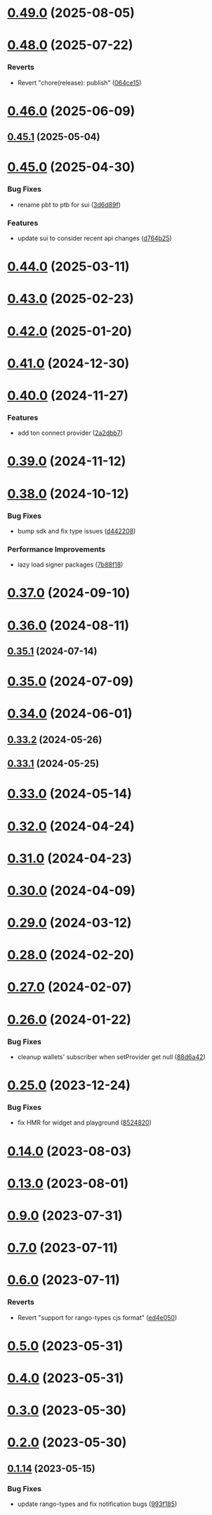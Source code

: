 # [0.49.0](https://github.com/rango-exchange/rango-client/compare/provider-safepal@0.48.0...provider-safepal@0.49.0) (2025-08-05)



# [0.48.0](https://github.com/rango-exchange/rango-client/compare/provider-safepal@0.47.0...provider-safepal@0.48.0) (2025-07-22)


### Reverts

* Revert "chore(release): publish" ([064ce15](https://github.com/rango-exchange/rango-client/commit/064ce157a2f819856f647f83aeb1c0410542e8d7))



# [0.46.0](https://github.com/rango-exchange/rango-client/compare/provider-safepal@0.45.1...provider-safepal@0.46.0) (2025-06-09)



## [0.45.1](https://github.com/rango-exchange/rango-client/compare/provider-safepal@0.45.0...provider-safepal@0.45.1) (2025-05-04)



# [0.45.0](https://github.com/rango-exchange/rango-client/compare/provider-safepal@0.44.0...provider-safepal@0.45.0) (2025-04-30)


### Bug Fixes

* rename pbt to ptb for sui ([3d6d89f](https://github.com/rango-exchange/rango-client/commit/3d6d89f2265766607a15d61e0df92643fb33072b))


### Features

* update sui to consider recent api changes ([d764b25](https://github.com/rango-exchange/rango-client/commit/d764b2501df9bb295f63cdbc0b05acd4a3abb4b9))



# [0.44.0](https://github.com/rango-exchange/rango-client/compare/provider-safepal@0.43.0...provider-safepal@0.44.0) (2025-03-11)



# [0.43.0](https://github.com/rango-exchange/rango-client/compare/provider-safepal@0.42.0...provider-safepal@0.43.0) (2025-02-23)



# [0.42.0](https://github.com/rango-exchange/rango-client/compare/provider-safepal@0.41.0...provider-safepal@0.42.0) (2025-01-20)



# [0.41.0](https://github.com/rango-exchange/rango-client/compare/provider-safepal@0.40.0...provider-safepal@0.41.0) (2024-12-30)



# [0.40.0](https://github.com/rango-exchange/rango-client/compare/provider-safepal@0.39.0...provider-safepal@0.40.0) (2024-11-27)


### Features

* add ton connect provider ([2a2dbb7](https://github.com/rango-exchange/rango-client/commit/2a2dbb79022263f19446ced49d298e04d63f927f))



# [0.39.0](https://github.com/rango-exchange/rango-client/compare/provider-safepal@0.38.0...provider-safepal@0.39.0) (2024-11-12)



# [0.38.0](https://github.com/rango-exchange/rango-client/compare/provider-safepal@0.37.0...provider-safepal@0.38.0) (2024-10-12)


### Bug Fixes

* bump sdk and fix type issues ([d442208](https://github.com/rango-exchange/rango-client/commit/d4422083bf5dd27d5f509ce1db7f9560d05428c8))


### Performance Improvements

* lazy load signer packages ([7b88f18](https://github.com/rango-exchange/rango-client/commit/7b88f1834f7b29b4b81ab6c81a07bb88e8ccf55c))



# [0.37.0](https://github.com/rango-exchange/rango-client/compare/provider-safepal@0.36.0...provider-safepal@0.37.0) (2024-09-10)



# [0.36.0](https://github.com/rango-exchange/rango-client/compare/provider-safepal@0.35.1...provider-safepal@0.36.0) (2024-08-11)



## [0.35.1](https://github.com/rango-exchange/rango-client/compare/provider-safepal@0.35.0...provider-safepal@0.35.1) (2024-07-14)



# [0.35.0](https://github.com/rango-exchange/rango-client/compare/provider-safepal@0.33.2...provider-safepal@0.35.0) (2024-07-09)



# [0.34.0](https://github.com/rango-exchange/rango-client/compare/provider-safepal@0.33.2...provider-safepal@0.34.0) (2024-06-01)



## [0.33.2](https://github.com/rango-exchange/rango-client/compare/provider-safepal@0.33.1...provider-safepal@0.33.2) (2024-05-26)



## [0.33.1](https://github.com/rango-exchange/rango-client/compare/provider-safepal@0.33.0...provider-safepal@0.33.1) (2024-05-25)



# [0.33.0](https://github.com/rango-exchange/rango-client/compare/provider-safepal@0.32.0...provider-safepal@0.33.0) (2024-05-14)



# [0.32.0](https://github.com/rango-exchange/rango-client/compare/provider-safepal@0.31.0...provider-safepal@0.32.0) (2024-04-24)



# [0.31.0](https://github.com/rango-exchange/rango-client/compare/provider-safepal@0.30.0...provider-safepal@0.31.0) (2024-04-23)



# [0.30.0](https://github.com/rango-exchange/rango-client/compare/provider-safepal@0.29.0...provider-safepal@0.30.0) (2024-04-09)



# [0.29.0](https://github.com/rango-exchange/rango-client/compare/provider-safepal@0.28.0...provider-safepal@0.29.0) (2024-03-12)



# [0.28.0](https://github.com/rango-exchange/rango-client/compare/provider-safepal@0.27.0...provider-safepal@0.28.0) (2024-02-20)



# [0.27.0](https://github.com/rango-exchange/rango-client/compare/provider-safepal@0.26.0...provider-safepal@0.27.0) (2024-02-07)



# [0.26.0](https://github.com/rango-exchange/rango-client/compare/provider-safepal@0.25.0...provider-safepal@0.26.0) (2024-01-22)


### Bug Fixes

* cleanup wallets' subscriber when setProvider get null ([88d6a42](https://github.com/rango-exchange/rango-client/commit/88d6a423c49b34b3d9ff567e22df36c3b009bb76))



# [0.25.0](https://github.com/rango-exchange/rango-client/compare/provider-safepal@0.23.0...provider-safepal@0.25.0) (2023-12-24)


### Bug Fixes

* fix HMR for widget and playground ([8524820](https://github.com/rango-exchange/rango-client/commit/8524820f10cf0b8921f3db0c4f620ff98daa4103))



# [0.14.0](https://github.com/rango-exchange/rango-client/compare/provider-safepal@0.13.0...provider-safepal@0.14.0) (2023-08-03)



# [0.13.0](https://github.com/rango-exchange/rango-client/compare/provider-safepal@0.12.0...provider-safepal@0.13.0) (2023-08-01)



# [0.9.0](https://github.com/rango-exchange/rango-client/compare/provider-safepal@0.8.0...provider-safepal@0.9.0) (2023-07-31)



# [0.7.0](https://github.com/rango-exchange/rango-client/compare/provider-safepal@0.6.0...provider-safepal@0.7.0) (2023-07-11)



# [0.6.0](https://github.com/rango-exchange/rango-client/compare/provider-safepal@0.5.0...provider-safepal@0.6.0) (2023-07-11)


### Reverts

* Revert "support for rango-types cjs format" ([ed4e050](https://github.com/rango-exchange/rango-client/commit/ed4e050bfc0dcde7aeffa6b0d73b02080a5721eb))



# [0.5.0](https://github.com/rango-exchange/rango-client/compare/provider-safepal@0.4.0...provider-safepal@0.5.0) (2023-05-31)



# [0.4.0](https://github.com/rango-exchange/rango-client/compare/provider-safepal@0.3.0...provider-safepal@0.4.0) (2023-05-31)



# [0.3.0](https://github.com/rango-exchange/rango-client/compare/provider-safepal@0.2.0...provider-safepal@0.3.0) (2023-05-30)



# [0.2.0](https://github.com/rango-exchange/rango-client/compare/provider-safepal@0.1.15...provider-safepal@0.2.0) (2023-05-30)



## [0.1.14](https://github.com/rango-exchange/rango-client/compare/provider-safepal@0.1.13...provider-safepal@0.1.14) (2023-05-15)


### Bug Fixes

* update rango-types and fix notification bugs ([993f185](https://github.com/rango-exchange/rango-client/commit/993f185e0b8c5e5e15a2c65ba2d85d1f9c8daa90))



